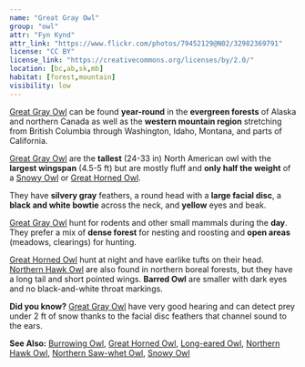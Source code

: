 ```yaml
---
name: "Great Gray Owl"
group: "owl"
attr: "Fyn Kynd"
attr_link: "https://www.flickr.com/photos/79452129@N02/32982369791"
license: "CC BY"
license_link: "https://creativecommons.org/licenses/by/2.0/"
location: [bc,ab,sk,mb]
habitat: [forest,mountain]
visibility: low
---
```

[Great Gray Owl](/birds/gregrowl/) can be found **year-round** in the **evergreen forests** of Alaska and northern Canada as well as the **western mountain region** stretching from British Columbia through Washington, Idaho, Montana, and parts of California.

[Great Gray Owl](/birds/gregrowl/) are the **tallest** (24-33 in) North American owl with the **largest wingspan** (4.5-5 ft) but are mostly fluff and **only half the weight** of a [Snowy Owl](/birds/snowyowl/) or [Great Horned Owl](/birds/grehowl/).

They have **silvery gray** feathers, a round head with a **large facial disc**, a **black and white bowtie** across the neck, and **yellow** eyes and beak.

[Great Gray Owl](/birds/gregrowl/) hunt for rodents and other small mammals during the **day**. They prefer a mix of **dense forest** for nesting and roosting and **open areas** (meadows, clearings) for hunting.

[Great Horned Owl](/birds/grehowl/) hunt at night and have earlike tufts on their head. [Northern Hawk Owl](/birds/norhowl/) are also found in northern boreal forests, but they have a long tail and short pointed wings. **Barred Owl** are smaller with dark eyes and no black-and-white throat markings.

**Did you know?** [Great Gray Owl](/birds/gregrowl/) have very good hearing and can detect prey under 2 ft of snow thanks to the facial disc feathers that channel sound to the ears.

<!-- generated, do not edit -->
**See Also:**
[Burrowing Owl](/birds/burrowl/),
[Great Horned Owl](/birds/grehowl/),
[Long-eared Owl](/birds/longowl/),
[Northern Hawk Owl](/birds/norhowl/),
[Northern Saw-whet Owl](/birds/norsowl/),
[Snowy Owl](/birds/snowyowl/)
